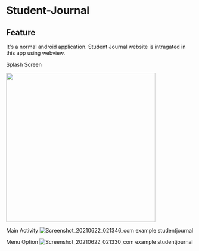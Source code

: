 # Student-Journal

Feature
-------------
It's a normal android application. Student Journal website is intragated in this app using webview.

Splash Screen

<img src="https://user-images.githubusercontent.com/49723335/122823548-520ddb80-d301-11eb-9385-b342da3e2a48.jpg" height="400" />

Main Activity
![Screenshot_20210622_021346_com example studentjournal](https://user-images.githubusercontent.com/49723335/122823592-60f48e00-d301-11eb-8387-fcd2f16918c0.jpg)

Menu Option
![Screenshot_20210622_021330_com example studentjournal](https://user-images.githubusercontent.com/49723335/122823607-681b9c00-d301-11eb-9302-ba38d9320a9c.jpg)
